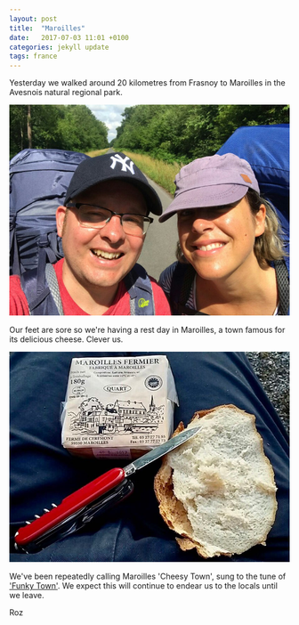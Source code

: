 ```yaml
---
layout: post
title:  "Maroilles"
date:   2017-07-03 11:01 +0100
categories: jekyll update
tags: france
---
```

Yesterday we walked around 20 kilometres from Frasnoy to Maroilles in the Avesnois natural regional park.

![roz and tom walking in the forest](https://github.com/tombye/trexit/raw/gh-pages/assets/images/roz-and-tom-walking-in-the-forest-800x601.jpg)

Our feet are sore so we're having a rest day in Maroilles, a town famous for its delicious cheese. Clever us.

![delicious maroilles cheese, swiss army knife and bread on tom's lap](https://github.com/tombye/trexit/raw/gh-pages/assets/images/delicious-cheese.jpg)

We've been repeatedly calling Maroilles 'Cheesy Town', sung to the tune of ['Funky Town'](https://m.youtube.com/watch?v=tVlMFS8CB-k). We expect this will continue to endear us to the locals until we leave. 

Roz


